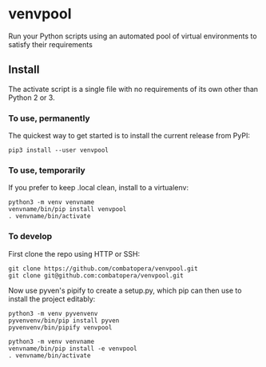 # venvpool
Run your Python scripts using an automated pool of virtual environments to satisfy their requirements

## Install
<!--
These are generic installation instructions.
-->
The activate script is a single file with no requirements of its own other than Python 2 or 3.

### To use, permanently
The quickest way to get started is to install the current release from PyPI:
```
pip3 install --user venvpool
```

### To use, temporarily
If you prefer to keep .local clean, install to a virtualenv:
```
python3 -m venv venvname
venvname/bin/pip install venvpool
. venvname/bin/activate
```

### To develop
First clone the repo using HTTP or SSH:
```
git clone https://github.com/combatopera/venvpool.git
git clone git@github.com:combatopera/venvpool.git
```
Now use pyven's pipify to create a setup.py, which pip can then use to install the project editably:
```
python3 -m venv pyvenvenv
pyvenvenv/bin/pip install pyven
pyvenvenv/bin/pipify venvpool

python3 -m venv venvname
venvname/bin/pip install -e venvpool
. venvname/bin/activate
```
